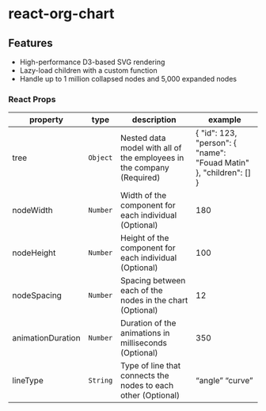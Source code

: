 # react-org-chart

## Features

- High-performance D3-based SVG rendering
- Lazy-load children with a custom function
- Handle up to 1 million collapsed nodes and 5,000 expanded nodes

### React Props

| **property**      | **type** | **description**                                                                    | **example**                                                                    |
| ----------------- | -------- | ---------------------------------------------------------------------------------- | ------------------------------------------------------------------------------ |
| tree              | `Object` | Nested data model with all of the employees in the company (Required)              | { "id": 123, "person": { "name": "Fouad Matin" }, "children": [] } |                                                                 |
| nodeWidth         | `Number` | Width of the component for each individual (Optional)                              | 180                                                                            |
| nodeHeight        | `Number` | Height of the component for each individual (Optional)                             | 100                                                                             |
| nodeSpacing       | `Number` | Spacing between each of the nodes in the chart (Optional)                             | 12                                                                             |
| animationDuration | `Number` | Duration of the animations in milliseconds (Optional)                              | 350                                                                            |
| lineType          | `String` | Type of line that connects the nodes to each other (Optional)                      | “angle” “curve” 
